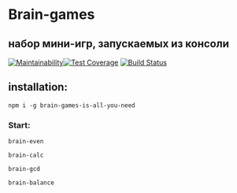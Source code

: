 # Brain-games
## набор мини-игр, запускаемых из консоли
[![Maintainability](https://api.codeclimate.com/v1/badges/a99a88d28ad37a79dbf6/maintainability)](https://codeclimate.com/github/codeclimate/codeclimate/maintainability)[![Test Coverage](https://api.codeclimate.com/v1/badges/a99a88d28ad37a79dbf6/test_coverage)](https://codeclimate.com/github/codeclimate/codeclimate/test_coverage) [![Build Status](https://travis-ci.org/radiokilcat/project-lvl1-s260.svg?branch=master)](https://travis-ci.org/radiokilcat/project-lvl1-s260)

## installation:
``` npm i -g brain-games-is-all-you-need ```

### Start:
``` brain-even ```

``` brain-calc ```

``` brain-gcd ```

``` brain-balance ```
